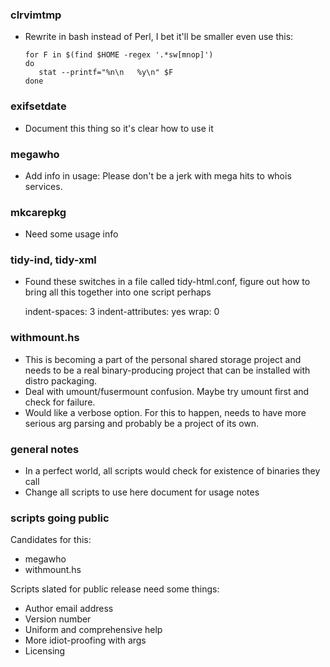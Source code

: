 ### clrvimtmp

- Rewrite in bash instead of Perl, I bet it'll be smaller even
  use this:

      for F in $(find $HOME -regex '.*sw[mnop]')
      do
         stat --printf="%n\n   %y\n" $F
      done


### exifsetdate

- Document this thing so it's clear how to use it


### megawho

- Add info in usage: Please don't be a jerk with mega hits to
  whois services.


### mkcarepkg

- Need some usage info


### tidy-ind, tidy-xml

- Found these switches in a file called tidy-html.conf, figure out
  how to bring all this together into one script perhaps

   indent-spaces: 3
   indent-attributes: yes
   wrap: 0


### withmount.hs

- This is becoming a part of the personal shared storage project
  and needs to be a real binary-producing project that can be
  installed with distro packaging.
- Deal with umount/fusermount confusion. Maybe try umount first
  and check for failure.
- Would like a verbose option. For this to happen, needs to have
  more serious arg parsing and probably be a project of its own.


### general notes

- In a perfect world, all scripts would check for existence of
  binaries they call
- Change all scripts to use here document for usage notes


### scripts going public

Candidates for this:

- megawho
- withmount.hs


Scripts slated for public release need some things:

- Author email address
- Version number
- Uniform and comprehensive help
- More idiot-proofing with args
- Licensing
